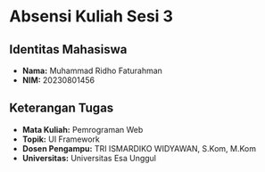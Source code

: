 #  Absensi Kuliah Sesi 3

## Identitas Mahasiswa

- **Nama:** Muhammad Ridho Faturahman
- **NIM:** 20230801456

## Keterangan Tugas

- **Mata Kuliah:** Pemrograman Web
- **Topik:** UI Framework
- **Dosen Pengampu:** TRI ISMARDIKO WIDYAWAN, S.Kom, M.Kom
- **Universitas:** Universitas Esa Unggul

